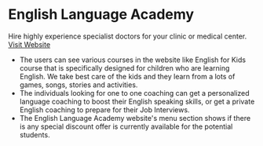 # English Language Academy

Hire highly experience specialist doctors for your clinic or medical center. [Visit Website](https://english-academy-rezbd.netlify.app/ "English Academy")

- The users can see various courses in the website like English for Kids course that is specifically designed for children who are learning English. We take best care of the kids and they learn from a lots of games, songs, stories and activities.
- The individuals looking for one to one coaching can get a personalized language coaching to boost their English speaking skills, or get a private English coaching to prepare for their Job Interviews.
- The English Language Academy website's menu section shows if there is any special discount offer is currently available for the potential students.
